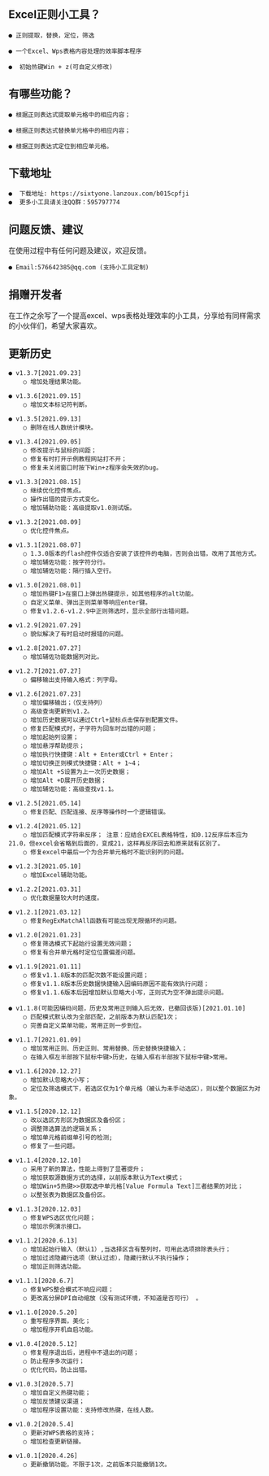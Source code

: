 ## Excel正则小工具？

    ● 正则提取，替换，定位，筛选
    
    ● 一个Excel、Wps表格内容处理的效率脚本程序
    
    ●  初始热键Win + z(可自定义修改)
    

## 有哪些功能？

    ● 根据正则表达式提取单元格中的相应内容；

    ● 根据正则表达式替换单元格中的相应内容；

    ● 根据正则表达式定位到相应单元格。

## 下载地址
    ●  下载地址: https://sixtyone.lanzoux.com/b015cpfji
    ●  更多小工具请关注QQ群：595797774
    
## 问题反馈、建议
 在使用过程中有任何问题及建议，欢迎反馈。
 
    ● Email:576642385@qq.com (支持小工具定制)

## 捐赠开发者

 在工作之余写了一个提高excel、wps表格处理效率的小工具，分享给有同样需求的小伙伴们，希望大家喜欢。
 
 
## 更新历史
    ● v1.3.7[2021.09.23] 
        ○ 增加处理结果功能。
        
    ● v1.3.6[2021.09.15] 
        ○ 增加文本标记符判断。

    ● v1.3.5[2021.09.13] 
        ○ 删除在线人数统计模块。
        
    ● v1.3.4[2021.09.05] 
        ○ 修改提示与鼠标的间距；
        ○ 修复有时打开示例教程网站打不开；
        ○ 修复未关闭窗口时按下Win+z程序会失效的bug。

    ● v1.3.3[2021.08.15] 
        ○ 继续优化控件焦点。
        ○ 操作出错的提示方式变化。
        ○ 增加辅助功能：高级提取v1.0测试版。

    ● v1.3.2[2021.08.09] 
        ○ 优化控件焦点。

    ● v1.3.1[2021.08.07] 
        ○ 1.3.0版本的flash控件仅适合安装了该控件的电脑，否则会出错，改用了其他方式。
        ○ 增加辅佐功能：按字符分行。
        ○ 增加辅佐功能：隔行插入空行。

    ● v1.3.0[2021.08.01] 
        ○ 增加热键F1>在窗口上弹出热键提示，如其他程序的alt功能。
        ○ 自定义菜单、弹出正则菜单等响应enter键。
        ○ 修复v1.2.6-v1.2.9中正则筛选时，显示全部行出错问题。

    ● v1.2.9[2021.07.29] 
        ○ 貌似解决了有时启动时报错的问题。

    ● v1.2.8[2021.07.27] 
        ○ 增加辅佐功能数据列对比。

    ● v1.2.7[2021.07.27] 
        ○ 偏移输出支持输入格式：列字母。

    ● v1.2.6[2021.07.23] 
        ○ 增加偏移输出；（仅支持列）
        ○ 高级查询更新到v1.2。
        ○ 增加历史数据可以通过Ctrl+鼠标点击保存到配置文件。
        ○ 修复匹配模式时，子字符为回车时出错的问题；
        ○ 增加起始列设置；
        ○ 增加悬浮帮助提示；
        ○ 增加执行快捷键：Alt + Enter或Ctrl + Enter；
        ○ 增加切换正则模式快捷键：Alt + 1~4；
        ○ 增加Alt +S设置为上一次历史数据；
        ○ 增加Alt +D展开历史数据；
        ○ 增加辅佐功能：高级查找v1.1。

    ● v1.2.5[2021.05.14] 
        ○ 修复匹配、匹配连接、反序等操作时一个逻辑错误。

    ● v1.2.4[2021.05.12] 
        ○ 增加匹配模式字符串反序； 注意：应结合EXCEL表格特性，如0.12反序后本应为21.0，但excel会省略到后面的，变成21，这样再反序回去和原来就有区别了。
        ○ 修复excel中最后一个为合并单元格时不能识别列的问题。
        
    ● v1.2.3[2021.05.10] 
        ○ 增加Excel辅助功能。

    ● v1.2.2[2021.03.31] 
        ○ 优化数据量较大时的速度。
    
    ● v1.2.1[2021.03.12] 
        ○ 修复RegExMatchAll函数有可能出现无限循环的问题。
        
    ● v1.2.0[2021.01.23] 
        ○ 修复筛选模式下起始行设置无效问题；
        ○ 修复有合并单元格时定位位置偏差问题。
        
    ● v1.1.9[2021.01.11] 
        ○ 修复v1.1.8版本的匹配次数不能设置问题；
        ○ 修复v1.1.8版本历史数据快捷输入因编码原因不能有效执行问题；
        ○ 修复v1.1.6版本后因增加默认忽略大小写，正则式为空不弹出提示问题。

    ● v1.1.8(可能因编码问题，历史及常用正则输入后无效，已撤回该版)[2021.01.10] 
        ○ 匹配模式默认改为全部匹配，之前版本为默认匹配1次；
        ○ 完善自定义菜单功能，常用正则一步到位。
        
    ● v1.1.7[2021.01.09] 
        ○ 增加常用正则、历史正则、常用替换、历史替换快捷输入；
        ○ 在输入框左半部按下鼠标中键>历史，在输入框右半部按下鼠标中键>常用。

    ● v1.1.6[2020.12.27] 
        ○ 增加默认忽略大小写；
        ○ 定位及筛选模式下，若选区仅为1个单元格（被认为未手动选区），则以整个数据区为对象。

    ● v1.1.5[2020.12.12] 
        ○ 改以选区方形区为数据区及备份区；
        ○ 调整筛选算法的逻辑关系； 
        ○ 增加单元格前缀单引号的检测;   
        ○ 修复了一些问题。 

    ● v1.1.4[2020.12.10] 
        ○ 采用了新的算法，性能上得到了显著提升；
        ○ 增加获取源数据方式的选择，以前版本默认为Text模式；
        ○ 增加Win+5热键>>获取选中单元格[Value Formula Text]三者结果的对比；
        ○ 以整张表为数据区及备份区。       
        
    ● v1.1.3[2020.12.03] 
        ○ 修复WPS选区优化问题；
        ○ 增加示例演示接口。

    ● v1.1.2[2020.6.13] 
        ○ 增加起始行输入（默认1）,当选择区含有整列时，可用此选项排除表头行；
        ○ 增加过滤隐藏行选项（默认过滤），隐藏行默认不执行操作；
        ○ 增加正则筛选功能。
  
    ● v1.1.1[2020.6.7] 
        ○ 修复WPS整合模式不响应问题；
        ○ 更改高分屏DPI自动缩放（没有测试环境，不知道是否可行） 。
 
    ● v1.1.0[2020.5.20] 
        ○ 重写程序界面，美化；
        ○ 增加程序开机自启功能。  
  
    ● v1.0.4[2020.5.12] 
        ○ 修复程序退出后，进程中不退出的问题；
        ○ 防止程序多次运行； 
        ○ 优化代码，防止出错。

    ● v1.0.3[2020.5.7] 
        ○ 增加自定义热键功能；
        ○ 增加反馈建议渠道； 
        ○ 增加程序设置功能：支持修改热键，在线人数。 
 
    ● v1.0.2[2020.5.4] 
        ○ 更新对WPS表格的支持；
        ○ 增加检查更新链接。
        
    ● v1.0.1[2020.4.26] 
        ○ 更新撤销功能，不限于1次，之前版本只能撤销1次。     
        
